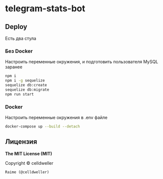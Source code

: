 # telegram-stats-bot

## Deploy

Есть два стула

### Без Docker

Настроить переменные окружения, и подготовить пользователя MySQL заранее

```bash
npm i
npm i -g sequelize
sequelize db:create
sequelize db:migrate
npm run start
```

### Docker

Настроить переменные окружения в .env файле

```bash
docker-compose up --build --detach
```

## Лицензия

**The MIT License (MIT)**

Copyright © celldweller

```Raime (@celldweller)```

